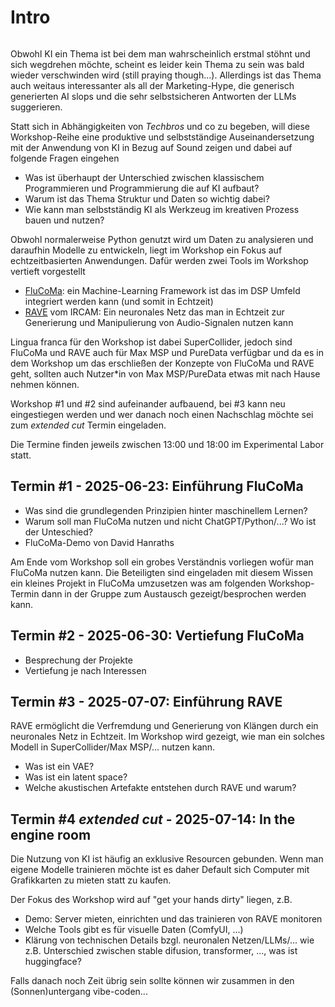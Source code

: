 # Intro

```{tableofcontents}
```

Obwohl KI ein Thema ist bei dem man wahrscheinlich erstmal stöhnt und sich wegdrehen möchte, scheint es leider kein Thema zu sein was bald wieder verschwinden wird (still praying though...).
Allerdings ist das Thema auch weitaus interessanter als all der Marketing-Hype, die generisch generierten AI slops und die sehr selbstsicheren Antworten der LLMs suggerieren.

Statt sich in Abhängigkeiten von _Techbros_ und co zu begeben, will diese Workshop-Reihe eine produktive und selbstständige Auseinandersetzung mit der Anwendung von KI in Bezug auf Sound zeigen und dabei auf folgende Fragen eingehen

* Was ist überhaupt der Unterschied zwischen klassischem Programmieren und Programmierung die  auf KI aufbaut?
* Warum ist das Thema Struktur und Daten so wichtig dabei?
* Wie kann man selbstständig KI als Werkzeug im kreativen Prozess bauen und nutzen?

Obwohl normalerweise Python genutzt wird um Daten zu analysieren und daraufhin Modelle zu entwickeln, liegt im Workshop ein Fokus auf echtzeitbasierten Anwendungen.
Dafür werden zwei Tools im Workshop vertieft vorgestellt

* [FluCoMa](https://www.flucoma.org/): ein Machine-Learning Framework ist das im DSP Umfeld integriert werden kann (und somit in Echtzeit)
* [RAVE](https://github.com/acids-ircam/RAVE) vom IRCAM: Ein neuronales Netz das man in Echtzeit zur Generierung und Manipulierung von Audio-Signalen nutzen kann

Lingua franca für den Workshop ist dabei SuperCollider, jedoch sind FluCoMa und RAVE auch für Max MSP und PureData verfügbar und da es in dem Workshop um das erschließen der Konzepte von FluCoMa und RAVE geht, sollten auch Nutzer\*in von Max MSP/PureData etwas mit nach Hause nehmen können.

Workshop #1 und #2 sind aufeinander aufbauend, bei #3 kann neu eingestiegen werden und wer danach noch einen Nachschlag möchte sei zum *extended cut* Termin eingeladen.

Die Termine finden jeweils zwischen 13:00 und 18:00 im Experimental Labor statt.

## Termin #1 - 2025-06-23: Einführung FluCoMa

* Was sind die grundlegenden Prinzipien hinter maschinellem Lernen?
* Warum soll man FluCoMa nutzen und nicht ChatGPT/Python/...? Wo ist der Unteschied?
* FluCoMa-Demo von David Hanraths

Am Ende vom Workshop soll ein grobes Verständnis vorliegen wofür man FluCoMa nutzen kann.
Die Beteiligten sind eingeladen mit diesem Wissen ein kleines Projekt in FluCoMa umzusetzen was am folgenden Workshop-Termin dann in der Gruppe zum Austausch gezeigt/besprochen werden kann.

## Termin #2 - 2025-06-30: Vertiefung FluCoMa

* Besprechung der Projekte
* Vertiefung je nach Interessen

## Termin #3 - 2025-07-07: Einführung RAVE

RAVE ermöglicht die Verfremdung und Generierung von Klängen durch ein neuronales Netz in Echtzeit.
Im Workshop wird gezeigt, wie man ein solches Modell in SuperCollider/Max MSP/... nutzen kann.

* Was ist ein VAE?
* Was ist ein latent space?
* Welche akustischen Artefakte entstehen durch RAVE und warum?

## Termin #4 _extended cut_ - 2025-07-14: In the engine room

Die Nutzung von KI ist häufig an exklusive Resourcen gebunden.
Wenn man eigene Modelle trainieren möchte ist es daher Default sich Computer mit Grafikkarten zu mieten statt zu kaufen.

Der Fokus des Workshop wird auf "get your hands dirty" liegen, z.B.

* Demo: Server mieten, einrichten und das trainieren von RAVE monitoren
* Welche Tools gibt es für visuelle Daten (ComfyUI, ...)
* Klärung von technischen Details bzgl. neuronalen Netzen/LLMs/... wie z.B. Unterschied zwischen stable difusion, transformer, ..., was ist huggingface?

Falls danach noch Zeit übrig sein sollte können wir zusammen in den (Sonnen)untergang vibe-coden...


